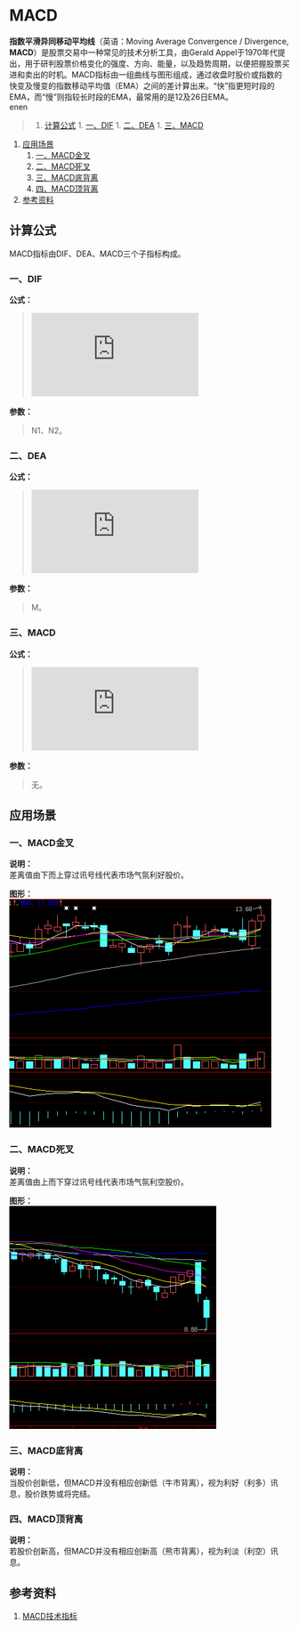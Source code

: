# MACD
**指数平滑异同移动平均线**（英语：Moving Average Convergence / Divergence, **MACD**）是股票交易中一种常见的技术分析工具，由Gerald Appel于1970年代提出，用于研判股票价格变化的强度、方向、能量，以及趋势周期，以便把握股票买进和卖出的时机。MACD指标由一组曲线与图形组成，通过收盘时股价或指数的快变及慢变的指数移动平均值（EMA）之间的差计算出来。“快”指更短时段的EMA，而“慢”则指较长时段的EMA，最常用的是12及26日EMA。  
enen

>1. [计算公式](#计算公式 "计算公式")
	1. [一、DIF](#一、DIF "一、DIF")
	1. [二、DEA](#二、DEA "二、DEA")
	1. [三、MACD](#三、MACD "三、MACD")
1. [应用场景](#应用场景 "应用场景")
	1. [一、MACD金叉](#一、MACD金叉 "一、MACD金叉")
	1. [二、MACD死叉](#二、MACD死叉 "二、MACD死叉")
	1. [三、MACD底背离](#三、MACD底背离 "三、MACD底背离")
	1. [四、MACD顶背离](#四、MACD顶背离 "四、MACD顶背离")
1. [参考资料](#参考资料 "参考资料")

## 计算公式
MACD指标由DIF、DEA、MACD三个子指标构成。  
### 一、DIF  
**公式：**  
>![equation](http://www.sciweavers.org/tex2img.php?eq=DIF%3DEMA%28close%2C%20N1%29%20-%20EMA%28close%2C%20N2%29&bc=White&fc=Black&im=jpg&fs=12&ff=arev&edit=0)  

**参数：**  
>N1、N2。

### 二、DEA
**公式：**  
>![equation](http://www.sciweavers.org/tex2img.php?eq=DIF%3DEMA%28DEA%2C%20M%29&bc=White&fc=Black&im=jpg&fs=12&ff=arev&edit=0)    

**参数：**  
>M。

### 三、MACD
**公式：**  
>![equation](http://www.sciweavers.org/tex2img.php?eq=MACD%3D2%20%5Ctimes%20%28DEA-DIF%29&bc=White&fc=Black&im=jpg&fs=12&ff=arev&edit=0)    

**参数：**  
>无。

## 应用场景
### 一、MACD金叉
**说明：**  
差离值由下而上穿过讯号线代表市场气氛利好股价。  

**图形：**  
![](assets/004/101-e9bb2548.png)

### 二、MACD死叉
**说明：**  
差离值由上而下穿过讯号线代表市场气氛利空股价。  

**图形：**  
![](assets/004/101-5bf30b97.png)

### 三、MACD底背离
**说明：**  
当股价创新低，但MACD并没有相应创新低（牛市背离），视为利好（利多）讯息，股价跌势或将完结。
### 四、MACD顶背离
**说明：**  
若股价创新高，但MACD并没有相应创新高（熊市背离），视为利淡（利空）讯息。

## 参考资料
1. [MACD技术指标](http://baike.baidu.com/link?url=X-wsUYuQytr188q585HJyva0KiJGeTFuqvtNYEBlSRszXalumuAr8B6wosMjENwYGwf7kqera3gHdr36QPVgDfErxKsWOg-nFLIKUJ9vF4Fszv9tyLSOoAz610Gcgtf_gfJ2u3zVqVWSCWA4QPgF1q)
